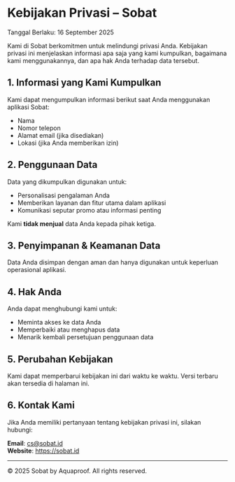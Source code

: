 # Kebijakan Privasi – Sobat

Tanggal Berlaku: 16 September 2025

Kami di Sobat berkomitmen untuk melindungi privasi Anda. Kebijakan privasi ini menjelaskan informasi apa saja yang kami kumpulkan, bagaimana kami menggunakannya, dan apa hak Anda terhadap data tersebut.

## 1. Informasi yang Kami Kumpulkan
Kami dapat mengumpulkan informasi berikut saat Anda menggunakan aplikasi Sobat:
- Nama
- Nomor telepon
- Alamat email (jika disediakan)
- Lokasi (jika Anda memberikan izin)

## 2. Penggunaan Data
Data yang dikumpulkan digunakan untuk:
- Personalisasi pengalaman Anda
- Memberikan layanan dan fitur utama dalam aplikasi
- Komunikasi seputar promo atau informasi penting

Kami **tidak menjual** data Anda kepada pihak ketiga.

## 3. Penyimpanan & Keamanan Data
Data Anda disimpan dengan aman dan hanya digunakan untuk keperluan operasional aplikasi.

## 4. Hak Anda
Anda dapat menghubungi kami untuk:
- Meminta akses ke data Anda
- Memperbaiki atau menghapus data
- Menarik kembali persetujuan penggunaan data

## 5. Perubahan Kebijakan
Kami dapat memperbarui kebijakan ini dari waktu ke waktu. Versi terbaru akan tersedia di halaman ini.

## 6. Kontak Kami
Jika Anda memiliki pertanyaan tentang kebijakan privasi ini, silakan hubungi:

**Email**: cs@sobat.id  
**Website**: https://sobat.id

---

© 2025 Sobat by Aquaproof. All rights reserved.
